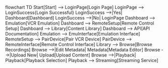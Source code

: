 flowchart TD
Start[Start] --> LoginPage[Login Page]
LoginPage --> LoginSuccess{Login Successful}
LoginSuccess -->|Yes| Dashboard[Dashboard]
LoginSuccess -->|No| LoginPage
Dashboard --> Emulation[VCR Emulation]
Dashboard --> RemoteSetup[Remote Control Setup]
Dashboard --> Library[Content Library]
Dashboard --> API[API Documentation]
Emulation --> EmuInterface[Emulation Interface]
RemoteSetup --> PairDevice[Pair VCR Device]
PairDevice --> RemoteInterface[Remote Control Interface]
Library --> Browse[Browse Recordings]
Browse -->|Edit Metadata| Metadata[Metadata Editor]
Browse -->|Upload New| Upload[Upload Content]
Browse -->|Playback| Playback[Playback Selection]
Playback --> Streaming[Streaming Service]